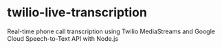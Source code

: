 # twilio-live-transcription
Real-time phone call transcription using Twilio MediaStreams and Google Cloud Speech-to-Text API with Node.js
